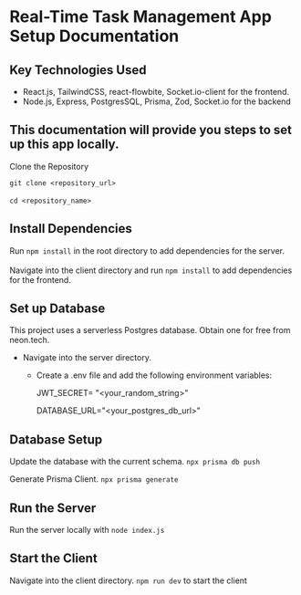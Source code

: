 # Real-Time Task Management App Setup Documentation

## Key Technologies Used

- React.js, TailwindCSS, react-flowbite, Socket.io-client for the frontend.
- Node.js, Express, PostgresSQL, Prisma, Zod, Socket.io for the backend

## This documentation will provide you steps to set up this app locally.
Clone the Repository

`git clone <repository_url>` 
<br/>
<br/>
`cd <repository_name>`

## Install Dependencies
Run `npm install` in the root directory to add dependencies for the server.
<br/>
<br/>
Navigate into the client directory and run `npm install` to add dependencies for the frontend.

## Set up Database
This project uses a serverless Postgres database. Obtain one for free from neon.tech.

 - Navigate into the server directory.
    - Create a .env file and add the following environment variables:

        JWT_SECRET= "<your_random_string>"

        DATABASE_URL="<your_postgres_db_url>"


## Database Setup
Update the database with the current schema. `npx prisma db push`

Generate Prisma Client. `npx prisma generate`

## Run the Server

Run the server locally with `node index.js`

## Start the Client
Navigate into the client directory. `npm run dev` to start the client